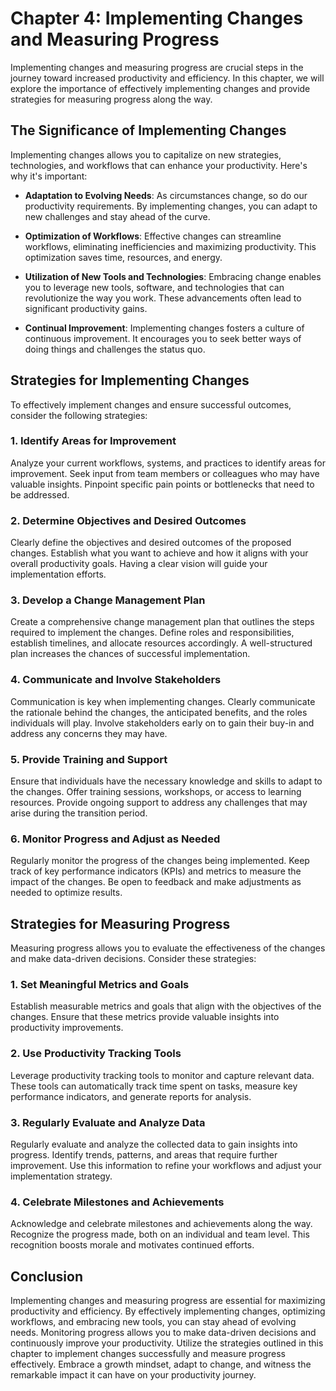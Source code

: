 Chapter 4: Implementing Changes and Measuring Progress
======================================================

Implementing changes and measuring progress are crucial steps in the journey toward increased productivity and efficiency. In this chapter, we will explore the importance of effectively implementing changes and provide strategies for measuring progress along the way.

The Significance of Implementing Changes
----------------------------------------

Implementing changes allows you to capitalize on new strategies, technologies, and workflows that can enhance your productivity. Here's why it's important:

* **Adaptation to Evolving Needs**: As circumstances change, so do our productivity requirements. By implementing changes, you can adapt to new challenges and stay ahead of the curve.

* **Optimization of Workflows**: Effective changes can streamline workflows, eliminating inefficiencies and maximizing productivity. This optimization saves time, resources, and energy.

* **Utilization of New Tools and Technologies**: Embracing change enables you to leverage new tools, software, and technologies that can revolutionize the way you work. These advancements often lead to significant productivity gains.

* **Continual Improvement**: Implementing changes fosters a culture of continuous improvement. It encourages you to seek better ways of doing things and challenges the status quo.

Strategies for Implementing Changes
-----------------------------------

To effectively implement changes and ensure successful outcomes, consider the following strategies:

### 1. Identify Areas for Improvement

Analyze your current workflows, systems, and practices to identify areas for improvement. Seek input from team members or colleagues who may have valuable insights. Pinpoint specific pain points or bottlenecks that need to be addressed.

### 2. Determine Objectives and Desired Outcomes

Clearly define the objectives and desired outcomes of the proposed changes. Establish what you want to achieve and how it aligns with your overall productivity goals. Having a clear vision will guide your implementation efforts.

### 3. Develop a Change Management Plan

Create a comprehensive change management plan that outlines the steps required to implement the changes. Define roles and responsibilities, establish timelines, and allocate resources accordingly. A well-structured plan increases the chances of successful implementation.

### 4. Communicate and Involve Stakeholders

Communication is key when implementing changes. Clearly communicate the rationale behind the changes, the anticipated benefits, and the roles individuals will play. Involve stakeholders early on to gain their buy-in and address any concerns they may have.

### 5. Provide Training and Support

Ensure that individuals have the necessary knowledge and skills to adapt to the changes. Offer training sessions, workshops, or access to learning resources. Provide ongoing support to address any challenges that may arise during the transition period.

### 6. Monitor Progress and Adjust as Needed

Regularly monitor the progress of the changes being implemented. Keep track of key performance indicators (KPIs) and metrics to measure the impact of the changes. Be open to feedback and make adjustments as needed to optimize results.

Strategies for Measuring Progress
---------------------------------

Measuring progress allows you to evaluate the effectiveness of the changes and make data-driven decisions. Consider these strategies:

### 1. Set Meaningful Metrics and Goals

Establish measurable metrics and goals that align with the objectives of the changes. Ensure that these metrics provide valuable insights into productivity improvements.

### 2. Use Productivity Tracking Tools

Leverage productivity tracking tools to monitor and capture relevant data. These tools can automatically track time spent on tasks, measure key performance indicators, and generate reports for analysis.

### 3. Regularly Evaluate and Analyze Data

Regularly evaluate and analyze the collected data to gain insights into progress. Identify trends, patterns, and areas that require further improvement. Use this information to refine your workflows and adjust your implementation strategy.

### 4. Celebrate Milestones and Achievements

Acknowledge and celebrate milestones and achievements along the way. Recognize the progress made, both on an individual and team level. This recognition boosts morale and motivates continued efforts.

Conclusion
----------

Implementing changes and measuring progress are essential for maximizing productivity and efficiency. By effectively implementing changes, optimizing workflows, and embracing new tools, you can stay ahead of evolving needs. Monitoring progress allows you to make data-driven decisions and continuously improve your productivity. Utilize the strategies outlined in this chapter to implement changes successfully and measure progress effectively. Embrace a growth mindset, adapt to change, and witness the remarkable impact it can have on your productivity journey.
